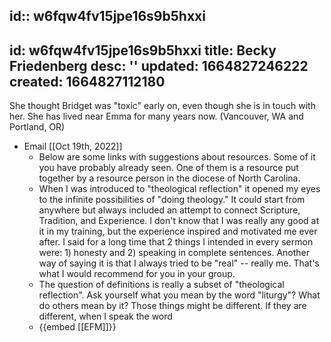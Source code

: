 id:: w6fqw4fv15jpe16s9b5hxxi
---
id: w6fqw4fv15jpe16s9b5hxxi
title: Becky Friedenberg
desc: ''
updated: 1664827246222
created: 1664827112180
---
She thought Bridget was "toxic" early on, even though she is in touch with her. She has lived near Emma for many years now. (Vancouver, WA and Portland, OR)

- Email [[Oct 19th, 2022]]
	- Below are some links with suggestions about resources. Some of it you have probably already seen. One of them is a resource put together by a resource person in the diocese of North Carolina.
	- When I was introduced to "theological reflection" it opened my eyes to the infinite possibilities of "doing theology." It could start from anywhere but always included an attempt to connect Scripture, Tradition, and Experience. I don't know that I was really any good at it in my training, but the experience inspired and motivated me ever after. I said for a long time that 2 things I intended in every sermon were: 1) honesty and 2) speaking in complete sentences. Another way of saying it is that I always tried to be "real" -- really me. That's what I would recommend for you in your group.
	- The question of definitions is really a subset of "theological reflection". Ask yourself what you mean by the word "liturgy"? What do others mean by it? Those things might be different. If they are different, when I speak the word
	- {{embed [[EFM]]}}